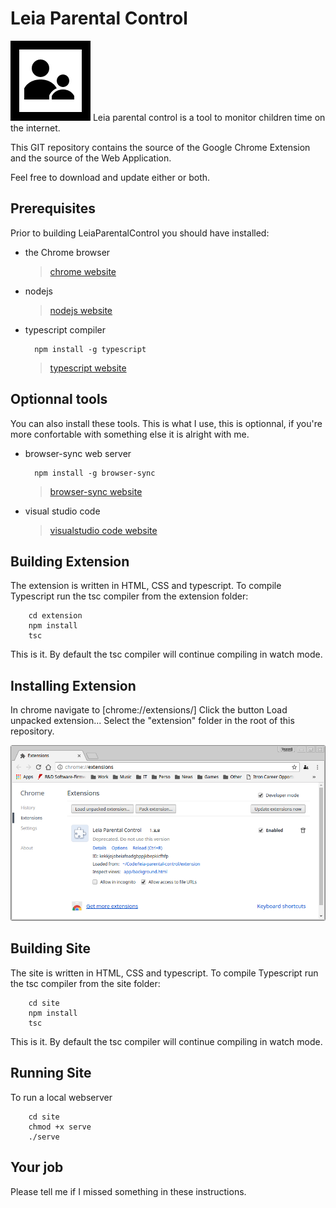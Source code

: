 # Leia Parental Control

![logo](./images/logo-black-opaque.png)
Leia parental control is a tool to monitor children time on the internet.

This GIT repository contains the source of the Google Chrome Extension and the source of the Web Application.

Feel free to download and update either or both.

## Prerequisites

Prior to building LeiaParentalControl you should have installed:

* the Chrome browser       
  > [chrome website](https://www.google.com/chrome/)

* nodejs
  > [nodejs website](https://nodejs.org/en/)

* typescript compiler

        npm install -g typescript
  > [typescript website](https://www.typescriptlang.org/)

## Optionnal tools

You can also install these tools. This is what I use, this is optionnal, if you're more confortable with something else it is alright with me. 

* browser-sync web server

        npm install -g browser-sync
  > [browser-sync website](https://www.browsersync.io/)

* visual studio code

  > [visualstudio code website](https://code.visualstudio.com/)

## Building Extension
The extension is written in HTML, CSS and typescript.
To compile Typescript run the tsc compiler from the extension folder: 

        cd extension
        npm install
        tsc

This is it. By default the tsc compiler will continue compiling in watch mode. 

## Installing Extension
In chrome navigate to [chrome://extensions/]
Click the button Load unpacked extension...
Select the "extension" folder in the root of this repository.

![extension screenshot](./images/extension-screenshot.png)

## Building Site
The site is written in HTML, CSS and typescript.
To compile Typescript run the tsc compiler from the site folder: 

        cd site
        npm install
        tsc

This is it. By default the tsc compiler will continue compiling in watch mode. 

## Running Site
To run a local webserver 

        cd site
        chmod +x serve
        ./serve



## Your job
Please tell me if I missed something in these instructions. 

